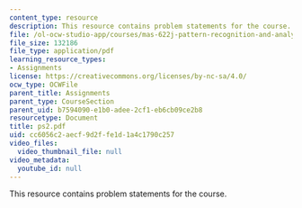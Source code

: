 ```yaml
---
content_type: resource
description: This resource contains problem statements for the course.
file: /ol-ocw-studio-app/courses/mas-622j-pattern-recognition-and-analysis-fall-2006/cc6056c2aecf9d2ffe1d1a4c1790c257_ps2.pdf
file_size: 132186
file_type: application/pdf
learning_resource_types:
- Assignments
license: https://creativecommons.org/licenses/by-nc-sa/4.0/
ocw_type: OCWFile
parent_title: Assignments
parent_type: CourseSection
parent_uid: b7594090-e1b0-adee-2cf1-eb6cb09ce2b8
resourcetype: Document
title: ps2.pdf
uid: cc6056c2-aecf-9d2f-fe1d-1a4c1790c257
video_files:
  video_thumbnail_file: null
video_metadata:
  youtube_id: null
---
```

This resource contains problem statements for the course.